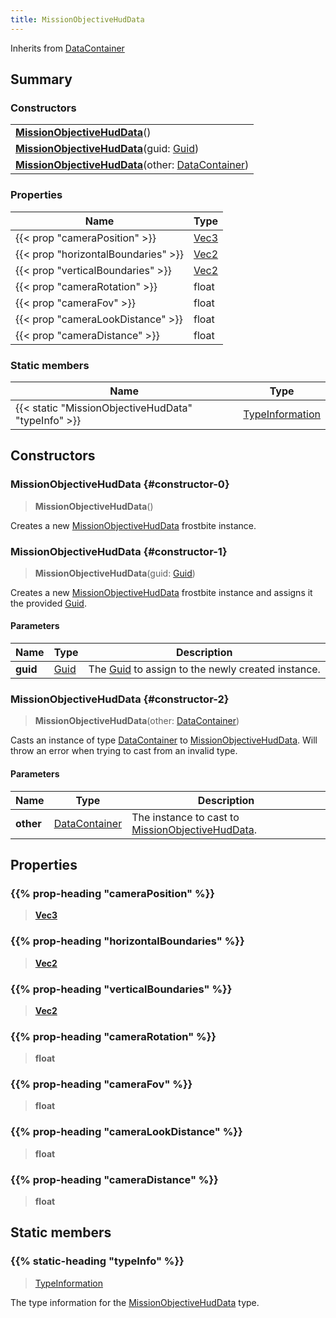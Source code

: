 ```yaml
---
title: MissionObjectiveHudData
---
```


Inherits from 
[DataContainer](/vext/ref/shared/class/datacontainer)

## Summary
### Constructors
| |
| ----------- |
| **[MissionObjectiveHudData](#constructor-0)**() |
| **[MissionObjectiveHudData](#constructor-1)**(guid: [Guid](/vext/ref/shared/class/guid)) |
| **[MissionObjectiveHudData](#constructor-2)**(other: [DataContainer](/vext/ref/shared/class/datacontainer)) |

### Properties
| Name | Type |
| ---- | ---- |
| {{< prop "cameraPosition" >}} | [Vec3](/vext/ref/shared/class/vec3) |
| {{< prop "horizontalBoundaries" >}} | [Vec2](/vext/ref/shared/class/vec2) |
| {{< prop "verticalBoundaries" >}} | [Vec2](/vext/ref/shared/class/vec2) |
| {{< prop "cameraRotation" >}} | float |
| {{< prop "cameraFov" >}} | float |
| {{< prop "cameraLookDistance" >}} | float |
| {{< prop "cameraDistance" >}} | float |

### Static members
| Name | Type |
| ---- | ---- |
| {{< static "MissionObjectiveHudData" "typeInfo" >}} | [TypeInformation](/vext/ref/shared/class/typeinformation) |

## Constructors
### MissionObjectiveHudData {#constructor-0}
> **MissionObjectiveHudData**()

Creates a new [MissionObjectiveHudData](/vext/ref/fb/missionobjectivehuddata) frostbite instance.

### MissionObjectiveHudData {#constructor-1}
> **MissionObjectiveHudData**(guid: [Guid](/vext/ref/shared/class/guid))

Creates a new [MissionObjectiveHudData](/vext/ref/fb/missionobjectivehuddata) frostbite instance and assigns it the provided [Guid](/vext/ref/shared/class/guid).

#### Parameters
| Name | Type | Description |
| ---- | ---- | ----------- |
| **guid** | [Guid](/vext/ref/shared/class/guid) | The [Guid](/vext/ref/shared/class/guid) to assign to the newly created instance. |

### MissionObjectiveHudData {#constructor-2}
> **MissionObjectiveHudData**(other: [DataContainer](/vext/ref/shared/class/datacontainer))

Casts an instance of type [DataContainer](/vext/ref/shared/class/datacontainer) to [MissionObjectiveHudData](/vext/ref/fb/missionobjectivehuddata). Will throw an error when trying to cast from an invalid type.

#### Parameters
| Name | Type | Description |
| ---- | ---- | ----------- |
| **other** | [DataContainer](/vext/ref/shared/class/datacontainer) | The instance to cast to [MissionObjectiveHudData](/vext/ref/fb/missionobjectivehuddata). |

## Properties
### {{% prop-heading "cameraPosition" %}}
> **[Vec3](/vext/ref/shared/class/vec3)**

### {{% prop-heading "horizontalBoundaries" %}}
> **[Vec2](/vext/ref/shared/class/vec2)**

### {{% prop-heading "verticalBoundaries" %}}
> **[Vec2](/vext/ref/shared/class/vec2)**

### {{% prop-heading "cameraRotation" %}}
> **float**

### {{% prop-heading "cameraFov" %}}
> **float**

### {{% prop-heading "cameraLookDistance" %}}
> **float**

### {{% prop-heading "cameraDistance" %}}
> **float**

## Static members
### {{% static-heading "typeInfo" %}}
> [TypeInformation](/vext/ref/shared/class/typeinformation)

The type information for the [MissionObjectiveHudData](/vext/ref/fb/missionobjectivehuddata) type.

